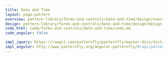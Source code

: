 ```yaml
---
title: Date and Time
layout: page-pattern
overview: pattern-library/forms-and-controls/date-and-time/design/overview.md
design: pattern-library/forms-and-controls/date-and-time/design/design.md
code_html: code/forms-and-controls/date-and-time/code.md
code_angular: false

impl_jquery: https://rawgit.com/patternfly/patternfly/master-dist/dist/tests/bootstrap-datepicker.html
impl_angular: http://www.patternfly.org/angular-patternfly/#/api/patternfly.datepicker.componenet:pfBootstrapDatepicker
---
```

